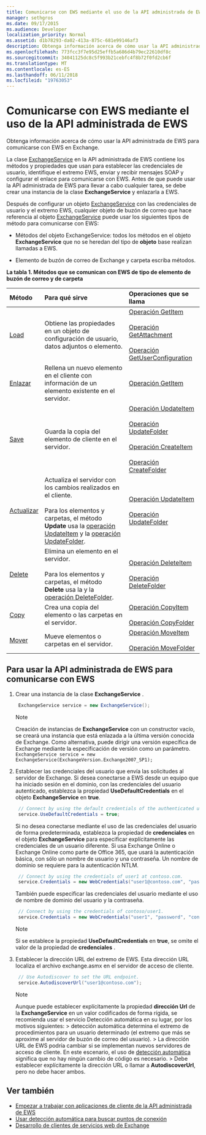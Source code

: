 ```yaml
---
title: Comunicarse con EWS mediante el uso de la API administrada de EWS
manager: sethgros
ms.date: 09/17/2015
ms.audience: Developer
localization_priority: Normal
ms.assetid: d1b78293-da02-413a-875c-681e99146af3
description: Obtenga información acerca de cómo usar la API administrada de EWS para comunicarse con EWS en Exchange.
ms.openlocfilehash: 773fcc3f7e95d25effb5a686d4b79ec22610df8c
ms.sourcegitcommit: 34041125dc8c5f993b21cebfc4f8b72f0fd2cb6f
ms.translationtype: MT
ms.contentlocale: es-ES
ms.lasthandoff: 06/11/2018
ms.locfileid: "19763053"
---
```

# <a name="communicate-with-ews-by-using-the-ews-managed-api"></a>Comunicarse con EWS mediante el uso de la API administrada de EWS

Obtenga información acerca de cómo usar la API administrada de EWS para comunicarse con EWS en Exchange.
  
La clase [ExchangeService](http://msdn.microsoft.com/en-us/library/microsoft.exchange.webservices.data.exchangeservice%28v=exchg.80%29.aspx) en la API administrada de EWS contiene los métodos y propiedades que usan para establecer las credenciales de usuario, identifique el extremo EWS, enviar y recibir mensajes SOAP y configurar el enlace para comunicarse con EWS. Antes de que puede usar la API administrada de EWS para llevar a cabo cualquier tarea, se debe crear una instancia de la clase **ExchangeService** y enlazarla a EWS. 
  
Después de configurar un objeto [ExchangeService](https://msdn.microsoft.com/library/Microsoft.Exchange.WebServices.Data.ExchangeService.aspx) con las credenciales de usuario y el extremo EWS, cualquier objeto de buzón de correo que hace referencia al objeto [ExchangeService](https://msdn.microsoft.com/library/Microsoft.Exchange.WebServices.Data.ExchangeService.aspx) puede usar los siguientes tipos de método para comunicarse con EWS: 
  
- Métodos del objeto ExchangeService: todos los métodos en el objeto **ExchangeService** que no se heredan del tipo de **objeto** base realizan llamadas a EWS. 
    
- Elemento de buzón de correo de Exchange y carpeta escriba métodos.
    
**La tabla 1. Métodos que se comunican con EWS de tipo de elemento de buzón de correo y de carpeta**

|Método|Para qué sirve|Operaciones que se llama|
|:-----|:-----|:-----|
|[Load](http://msdn.microsoft.com/en-us/library/microsoft.exchange.webservices.data.item.load%28v=exchg.80%29.aspx) <br/> |Obtiene las propiedades en un objeto de configuración de usuario, datos adjuntos o elemento.  <br/> |[Operación GetItem](http://msdn.microsoft.com/library/e3590b8b-c2a7-4dad-a014-6360197b68e4%28Office.15%29.aspx) <br/><br/> [Operación GetAttachment](http://msdn.microsoft.com/library/24d10a15-b942-415e-9024-a6375708f326%28Office.15%29.aspx) <br/><br/> [Operación GetUserConfiguration](http://msdn.microsoft.com/library/71d50e3c-92bd-435f-8118-b28bb85f8138%28Office.15%29.aspx) <br/> |
|[Enlazar](http://msdn.microsoft.com/en-us/library/microsoft.exchange.webservices.data.item.bind%28v=exchg.80%29.aspx) <br/> |Rellena un nuevo elemento en el cliente con información de un elemento existente en el servidor.  <br/> |[Operación GetItem](http://msdn.microsoft.com/library/e3590b8b-c2a7-4dad-a014-6360197b68e4%28Office.15%29.aspx) <br/> |
|[Save](http://msdn.microsoft.com/en-us/library/microsoft.exchange.webservices.data.item.save%28v=exchg.80%29.aspx) <br/> |Guarda la copia del elemento de cliente en el servidor.  <br/> |[Operación UpdateItem](http://msdn.microsoft.com/library/5d027523-e0bc-4da2-b60b-0cb9fc1fdfe4%28Office.15%29.aspx) <br/><br/> [Operación UpdateFolder](http://msdn.microsoft.com/library/3494c996-b834-4813-b1ca-d99642d8b4e7%28Office.15%29.aspx) <br/><br/>[Operación CreateItem](http://msdn.microsoft.com/library/78a52120-f1d0-4ed7-8748-436e554f75b6%28Office.15%29.aspx) <br/><br/>[Operación CreateFolder](http://msdn.microsoft.com/library/6f6c334c-b190-4e55-8f0a-38f2a018d1b3%28Office.15%29.aspx) <br/> |
|[Actualizar](http://msdn.microsoft.com/en-us/library/microsoft.exchange.webservices.data.item.update%28v=exchg.80%29.aspx) <br/> |Actualiza el servidor con los cambios realizados en el cliente.<br/><br/>Para los elementos y carpetas, el método **Update** usa la [operación UpdateItem](http://msdn.microsoft.com/library/5d027523-e0bc-4da2-b60b-0cb9fc1fdfe4%28Office.15%29.aspx) y la [operación UpdateFolder](http://msdn.microsoft.com/library/3494c996-b834-4813-b1ca-d99642d8b4e7%28Office.15%29.aspx).  <br/> |[Operación UpdateItem](http://msdn.microsoft.com/library/5d027523-e0bc-4da2-b60b-0cb9fc1fdfe4%28Office.15%29.aspx) <br/><br/>[Operación UpdateFolder](http://msdn.microsoft.com/library/3494c996-b834-4813-b1ca-d99642d8b4e7%28Office.15%29.aspx) <br/> |
|[Delete](http://msdn.microsoft.com/en-us/library/microsoft.exchange.webservices.data.item.delete%28v=exchg.80%29.aspx) <br/> |Elimina un elemento en el servidor.<br/><br/>Para los elementos y carpetas, el método **Delete** usa la y la [operación DeleteFolder](http://msdn.microsoft.com/library/b0f92682-4895-4bcf-a4a1-e4c2e8403979%28Office.15%29.aspx).  <br/> |[Operación DeleteItem](http://msdn.microsoft.com/library/3e26c416-fa12-476e-bfd2-5c1f4bb7b348%28Office.15%29.aspx) <br/><br/> [Operación DeleteFolder](http://msdn.microsoft.com/library/b0f92682-4895-4bcf-a4a1-e4c2e8403979%28Office.15%29.aspx) <br/> |
|[Copy](http://msdn.microsoft.com/en-us/library/microsoft.exchange.webservices.data.item.copy%28v=exchg.80%29.aspx) <br/> |Crea una copia del elemento o las carpetas en el servidor.  <br/> |[Operación CopyItem](http://msdn.microsoft.com/library/bcc68f9e-d511-4c29-bba6-ed535524624a%28Office.15%29.aspx) <br/><br/> [Operación CopyFolder](http://msdn.microsoft.com/library/c7ea0d68-9793-4144-b378-d99536776db9%28Office.15%29.aspx) <br/> |
|[Mover](http://msdn.microsoft.com/en-us/library/microsoft.exchange.webservices.data.item.move%28v=exchg.80%29.aspx) <br/> |Mueve elementos o carpetas en el servidor.  <br/> |[Operación MoveItem](http://msdn.microsoft.com/library/dcf40fa7-7796-4a5c-bf5b-7a509a18d208%28Office.15%29.aspx) <br/><br/> [Operación MoveFolder](http://msdn.microsoft.com/library/c7233966-6c87-4a14-8156-b1610760176d%28Office.15%29.aspx) <br/> |
   
## <a name="to-use-the-ews-managed-api-to-communicate-with-ews"></a>Para usar la API administrada de EWS para comunicarse con EWS

1. Crear una instancia de la clase **ExchangeService** . 
    
   ```csharp
    ExchangeService service = new ExchangeService();
   ```

   > [!NOTE]
   > Creación de instancias de **ExchangeService** con un constructor vacío, se creará una instancia que está enlazada a la última versión conocida de Exchange. Como alternativa, puede dirigir una versión específica de Exchange mediante la especificación de versión como un parámetro. `ExchangeService service = new ExchangeService(ExchangeVersion.Exchange2007_SP1);`
  
2. Establecer las credenciales del usuario que envía las solicitudes al servidor de Exchange. Si desea conectarse a EWS desde un equipo que ha iniciado sesión en el dominio, con las credenciales del usuario autenticado, establezca la propiedad **UseDefaultCredentials** en el objeto **ExchangeService** en **true**.
    
   ```cs
    // Connect by using the default credentials of the authenticated user.
    service.UseDefaultCredentials = true;
   ```

   Si no desea conectarse mediante el uso de las credenciales del usuario de forma predeterminada, establezca la propiedad de **credenciales** en el objeto **ExchangeService** para especificar explícitamente las credenciales de un usuario diferente. Si usa Exchange Online o Exchange Online como parte de Office 365, que usará la autenticación básica, con sólo un nombre de usuario y una contraseña. Un nombre de dominio se requiere para la autenticación NTLM. 
    
   ```cs
    // Connect by using the credentials of user1 at contoso.com.
    service.Credentials = new WebCredentials("user1@contoso.com", "password");
   ```

   También puede especificar las credenciales del usuario mediante el uso de nombre de dominio del usuario y la contraseña.
    
   ```cs
    // Connect by using the credentials of contoso/user1.
    service.Credentials = new WebCredentials("user1", "password", "contoso");
   ```

   > [!NOTE]
   > Si se establece la propiedad **UseDefaultCredentials** en **true**, se omite el valor de la propiedad de **credenciales** . 
  
3. Establecer la dirección URL del extremo de EWS. Esta dirección URL localiza el archivo exchange.asmx en el servidor de acceso de cliente.
    
   ```cs
    // Use Autodiscover to set the URL endpoint.
    service.AutodiscoverUrl("user1@contoso.com");
   ```

   > [!NOTE]
   >  Aunque puede establecer explícitamente la propiedad **dirección Url** de la **ExchangeService** en un valor codificados de forma rígida, se recomienda usar el servicio Detección automática en su lugar, por los motivos siguientes: > detección automática determina el extremo de procedimientos para un usuario determinado (el extremo que más se aproxime al servidor de buzón de correo del usuario). > La dirección URL de EWS podría cambiar si se implementan nuevos servidores de acceso de cliente. En este escenario, el uso de [detección automática](autodiscover-for-exchange.md) significa que no hay ningún cambio de código es necesario. > Debe establecer explícitamente la dirección URL o llamar a **AutodiscoverUrl**, pero no debe hacer ambos. 
  
## <a name="see-also"></a>Ver también

- [Empezar a trabajar con aplicaciones de cliente de la API administrada de EWS](get-started-with-ews-managed-api-client-applications.md) 
- [Usar detección automática para buscar puntos de conexión](how-to-use-autodiscover-to-find-connection-points.md)   
- [Desarrollo de clientes de servicios web de Exchange](develop-web-service-clients-for-exchange.md)
    

